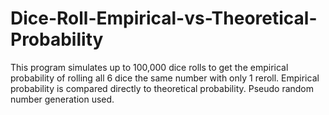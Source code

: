 # Dice-Roll-Empirical-vs-Theoretical-Probability
This program simulates up to 100,000 dice rolls to get the empirical probability of rolling all 6 dice the same number with only 1 reroll. Empirical probability is compared directly to theoretical probability. Pseudo random number generation used. 
